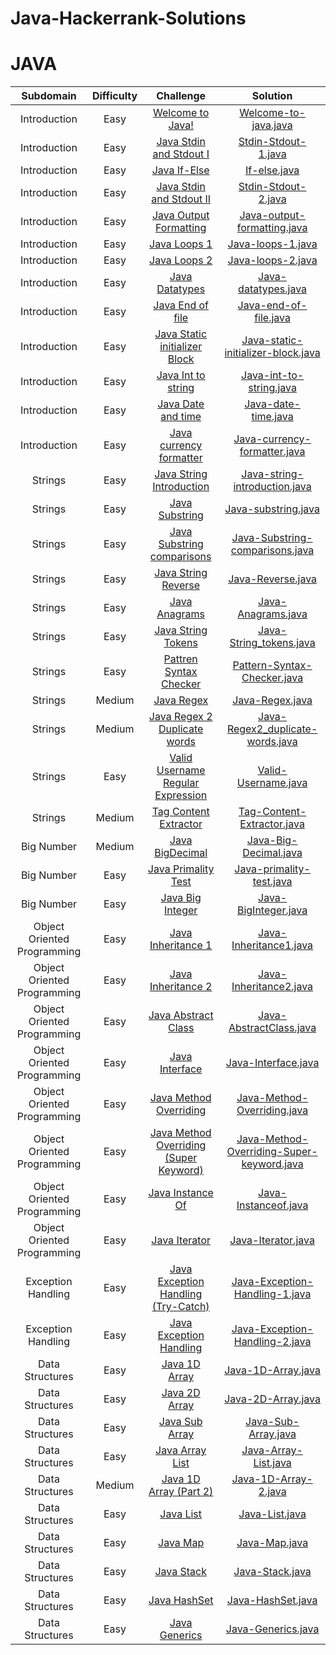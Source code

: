 # Java-Hackerrank-Solutions

# JAVA

|          Subdomain          | Difficulty |                                                           Challenge                                                            |                                                                         Solution                                                                          |
| :-------------------------: | :--------: | :----------------------------------------------------------------------------------------------------------------------------: | :-------------------------------------------------------------------------------------------------------------------------------------------------------: |
|        Introduction         |    Easy    |                       [Welcome to Java!](https://www.hackerrank.com/challenges/welcome-to-java/problem)                        |            [Welcome-to-java.java](https://github.com/Manush54/Java-Hackerrank-Solutions/blob/main/Introduction/HackerRank_Welcometojava.java)             |
|        Introduction         |    Easy    |                [Java Stdin and Stdout I](https://www.hackerrank.com/challenges/java-stdin-and-stdout-1/problem)                |             [Stdin-Stdout-1.java](https://github.com/Manush54/Java-Hackerrank-Solutions/blob/main/Introduction/HackerRank_StdInStdOut1.java)              |
|        Introduction         |    Easy    |                           [Java If-Else](https://www.hackerrank.com/challenges/java-if-else/problem)                           |                    [If-else.java](https://github.com/Manush54/Java-Hackerrank-Solutions/blob/main/Introduction/HackerRank_IfElse.java)                    |
|        Introduction         |    Easy    |                  [Java Stdin and Stdout II](https://www.hackerrank.com/challenges/java-stdin-stdout/problem)                   |             [Stdin-Stdout-2.java](https://github.com/Manush54/Java-Hackerrank-Solutions/blob/main/Introduction/HackerRank_StdInStdOut2.java)              |
|        Introduction         |    Easy    |                [Java Output Formatting ](https://www.hackerrank.com/challenges/java-output-formatting/problem)                 |         [Java-output-formatting.java](https://github.com/Manush54/Java-Hackerrank-Solutions/blob/main/Introduction/HackerRank_OutputFormat.java)          |
|        Introduction         |    Easy    |                          [Java Loops 1 ](https://www.hackerrank.com/challenges/java-loops-i/problem)                           |                 [Java-loops-1.java](https://github.com/Manush54/Java-Hackerrank-Solutions/blob/main/Introduction/HackerRank_Loops1.java)                  |
|        Introduction         |    Easy    |                       [Java Loops 2 ](https://https://www.hackerrank.com/challenges/java-loops/problem)                        |                 [Java-loops-2.java](https://github.com/Manush54/Java-Hackerrank-Solutions/blob/main/Introduction/HackerRank_Loops2.java)                  |
|        Introduction         |    Easy    |                        [Java Datatypes ](https://www.hackerrank.com/challenges/java-datatypes/problem)                         |               [Java-datatypes.java](https://github.com/Manush54/Java-Hackerrank-Solutions/blob/main/Introduction/HackerRank_DataTypes.java)               |
|        Introduction         |    Easy    |                      [Java End of file ](https://www.hackerrank.com/challenges/java-end-of-file/problem)                       |              [Java-end-of-file.java](https://github.com/Manush54/Java-Hackerrank-Solutions/blob/main/Introduction/HackerRank_EndOfFile.java)              |
|        Introduction         |    Easy    |          [Java Static initializer Block](https://www.hackerrank.com/challenges/java-static-initializer-block/problem)          |   [Java-static-initializer-block.java](https://github.com/Manush54/Java-Hackerrank-Solutions/blob/main/Introduction/HackerRank_StaticInitializer.java)    |
|        Introduction         |    Easy    |                     [Java Int to string](https://www.hackerrank.com/challenges/java-int-to-string/problem)                     |             [Java-int-to-string.java](https://github.com/Manush54/Java-Hackerrank-Solutions/blob/main/Introduction/HackerRank_IntToStr.java)              |
|        Introduction         |    Easy    |                     [Java Date and time](https://www.hackerrank.com/challenges/java-date-and-time/problem)                     |              [Java-date-time.java](https://github.com/Manush54/Java-Hackerrank-Solutions/blob/main/Introduction/HackerRank_DateAndTime.java)              |
|        Introduction         |    Easy    |                [Java currency formatter](https://www.hackerrank.com/challenges/java-currency-formatter/problem)                |      [Java-currency-formatter.java](https://github.com/Manush54/Java-Hackerrank-Solutions/blob/main/Introduction/HackerRank_CurrencyFormatter.java)       |
|           Strings           |    Easy    |              [Java String Introduction](https://www.hackerrank.com/challenges/java-strings-introduction/problem)               |       [Java-string-introduction.java](https://github.com/Manush54/Java-Hackerrank-Solutions/blob/main/Strings/HackerRank_StringsIntroduction.java)        |
|           Strings           |    Easy    |                        [Java Substring ](https://www.hackerrank.com/challenges/java-substring/problem)                         |                 [Java-substring.java](https://github.com/Manush54/Java-Hackerrank-Solutions/blob/main/Strings/HackerRank_SubString.java)                  |
|           Strings           |    Easy    |                [Java Substring comparisons](https://www.hackerrank.com/challenges/java-string-compare/problem)                 |        [Java-Substring-comparisons.java](https://github.com/Manush54/Java-Hackerrank-Solutions/blob/main/Strings/HackerRank_StringComparison.java)        |
|           Strings           |    Easy    |                    [Java String Reverse](https://www.hackerrank.com/challenges/java-string-reverse/problem)                    |                   [Java-Reverse.java](https://github.com/Manush54/Java-Hackerrank-Solutions/blob/main/Strings/HackerRank_Reverse.java)                    |
|           Strings           |    Easy    |                         [Java Anagrams ](https://www.hackerrank.com/challenges/java-anagrams/problem)                          |                  [Java-Anagrams.java](https://github.com/Manush54/Java-Hackerrank-Solutions/blob/main/Strings/HackerRank_Anagrams.java)                   |
|           Strings           |    Easy    |                     [Java String Tokens](https://www.hackerrank.com/challenges/java-string-tokens/problem)                     |              [Java-String_tokens.java](https://github.com/Manush54/Java-Hackerrank-Solutions/blob/main/Strings/HackerRank_StringToken.java)               |
|           Strings           |    Easy    |                 [Pattren Syntax Checker](https://www.hackerrank.com/challenges/pattern-syntax-checker/problem)                 |           [Pattern-Syntax-Checker.java](https://github.com/Manush54/Java-Hackerrank-Solutions/blob/main/Strings/HackerRank_SyntaxChecker.java)            |
|           Strings           |   Medium   |                             [Java Regex](https://www.hackerrank.com/challenges/java-regex/problem)                             |                [Java-Regex.java](https://github.com/Manush54/Java-Hackerrank-Solutions/blob/main/Strings/HackerRank_IPAddressPattern.java)                |
|           Strings           |   Medium   |                  [Java Regex 2 Duplicate words](https://www.hackerrank.com/challenges/duplicate-word/problem)                  |            [Java-Regex2_duplicate-words.java](https://github.com/Manush54/Java-Hackerrank-Solutions/blob/main/Strings/HackerRank_RegEx2.java)             |
|           Strings           |    Easy    |           [Valid Username Regular Expression](https://www.hackerrank.com/challenges/valid-username-checker/problem)            |               [Valid-Username.java](https://github.com/Manush54/Java-Hackerrank-Solutions/blob/main/Strings/HackerRank_UsernameRegEx.java)                |
|           Strings           |   Medium   |                 [Tag Content Extractor ](https://www.hackerrank.com/challenges/tag-content-extractor/problem)                  |         [Tag-Content-Extractor.java](https://github.com/Manush54/Java-Hackerrank-Solutions/blob/main/Strings/HackerRank_TagExtractionString.java)         |
|         Big Number          |   Medium   |                       [Java BigDecimal ](https://www.hackerrank.com/challenges/java-bigdecimal/problem)                        |             [Java-Big-Decimal.java](https://github.com/Manush54/Java-Hackerrank-Solutions/blob/main/Big%20Number/HackerRank_BigDecimal.java)              |
|         Big Number          |    Easy    |                    [Java Primality Test](https://www.hackerrank.com/challenges/java-primality-test/problem)                    |          [Java-primality-test.java](https://github.com/Manush54/Java-Hackerrank-Solutions/blob/main/Big%20Number/HackerRank_PrimalityTest.java)           |
|         Big Number          |    Easy    |                      [ Java Big Integer ](https://www.hackerrank.com/challenges/java-biginteger/problem)                       |              [Java-BigInteger.java](https://github.com/Manush54/Java-Hackerrank-Solutions/blob/main/Big%20Number/HackerRank_BigNumber.java)               |
| Object Oriented Programming |    Easy    |                     [Java Inheritance 1](https://www.hackerrank.com/challenges/java-inheritance-1/problem)                     |                      [Java-Inheritance1.java](https://github.com/Manush54/Java-Hackerrank-Solutions/blob/main/OOP/Inheritance1.java)                      |
| Object Oriented Programming |    Easy    |                     [Java Inheritance 2](https://www.hackerrank.com/challenges/java-inheritance-2/problem)                     |                      [Java-Inheritance2.java](https://github.com/Manush54/Java-Hackerrank-Solutions/blob/main/OOP/Inheritance2.java)                      |
| Object Oriented Programming |    Easy    |                    [Java Abstract Class](https://www.hackerrank.com/challenges/java-abstract-class/problem)                    |                     [Java-AbstractClass.java](https://github.com/Manush54/Java-Hackerrank-Solutions/blob/main/OOP/AbstractClass.java)                     |
| Object Oriented Programming |    Easy    |                         [Java Interface](https://www.hackerrank.com/challenges/java-interface/problem)                         |                         [Java-Interface.java](https://github.com/Manush54/Java-Hackerrank-Solutions/blob/main/OOP/Interface.java)                         |
| Object Oriented Programming |    Easy    |                 [Java Method Overriding](https://www.hackerrank.com/challenges/java-method-overriding/problem)                 |                    [Java-Method-Overriding.java](https://github.com/Manush54/Java-Hackerrank-Solutions/blob/main/OOP/Overriding.java)                     |
| Object Oriented Programming |    Easy    | [Java Method Overriding (Super Keyword)](https://www.hackerrank.com/challenges/java-method-overriding-2-super-keyword/problem) |          [Java-Method-Overriding-Super-keyword.java](https://github.com/Manush54/Java-Hackerrank-Solutions/blob/main/OOP/Overriding2Super.java)           |
| Object Oriented Programming |    Easy    |                   [Java Instance Of](https://www.hackerrank.com/challenges/java-instanceof-keyword/problem)                    |                        [Java-Instanceof.java](https://github.com/Manush54/Java-Hackerrank-Solutions/blob/main/OOP/Instanceof.java)                        |
| Object Oriented Programming |    Easy    |                          [Java Iterator](https://www.hackerrank.com/challenges/java-iterator/problem)                          |                         [Java-Iterator.java](https://github.com/Manush54/Java-Hackerrank-Solutions/blob/main/OOP/Iterator1.java)                          |
|     Exception Handling      |    Easy    |     [Java Exception Handling (Try-Catch)](https://www.hackerrank.com/challenges/java-exception-handling-try-catch/problem)     | [Java-Exception-Handling-1.java](https://github.com/Manush54/Java-Hackerrank-Solutions/blob/main/Exception%20Handling/HackerRank_ExceptionHandling1.java) |
|     Exception Handling      |    Easy    |                [Java Exception Handling](https://www.hackerrank.com/challenges/java-exception-handling/problem)                | [Java-Exception-Handling-2.java](https://github.com/Manush54/Java-Hackerrank-Solutions/blob/main/Exception%20Handling/HackerRank_ExceptionHandling2.java) |
|       Data Structures       |    Easy    |                   [Java 1D Array](https://www.hackerrank.com/challenges/java-1d-array-introduction/problem)                    |                 [Java-1D-Array.java](https://github.com/Manush54/Java-Hackerrank-Solutions/blob/main/Data%20Structures/Java1DArray.java)                  |
|       Data Structures       |    Easy    |                          [Java 2D Array](https://www.hackerrank.com/challenges/java-2d-array/problem)                          |                 [Java-2D-Array.java](https://github.com/Manush54/Java-Hackerrank-Solutions/blob/main/Data%20Structures/Java2DArray.java)                  |
|       Data Structures       |    Easy    |                     [Java Sub Array](https://www.hackerrank.com/challenges/java-negative-subarray/problem)                     |                [Java-Sub-Array.java](https://github.com/Manush54/Java-Hackerrank-Solutions/blob/main/Data%20Structures/JavaSubArray.java)                 |
|       Data Structures       |    Easy    |                        [Java Array List](https://www.hackerrank.com/challenges/java-arraylist/problem)                         |               [Java-Array-List.java](https://github.com/Manush54/Java-Hackerrank-Solutions/blob/main/Data%20Structures/JavaArrayList.java)                |
|       Data Structures       |   Medium   |                     [Java 1D Array (Part 2)](https://www.hackerrank.com/challenges/java-1d-array/problem)                      |                [Java-1D-Array-2.java](https://github.com/Manush54/Java-Hackerrank-Solutions/blob/main/Data%20Structures/Java1DArray2.java)                |
|       Data Structures       |    Easy    |                              [Java List](https://www.hackerrank.com/challenges/java-list/problem)                              |                     [Java-List.java](https://github.com/Manush54/Java-Hackerrank-Solutions/blob/main/Data%20Structures/JavaList.java)                     |
|       Data Structures       |    Easy    |                              [Java Map](https://www.hackerrank.com/challenges/phone-book/problem)                              |                      [Java-Map.java](https://github.com/Manush54/Java-Hackerrank-Solutions/blob/main/Data%20Structures/JavaMap.java)                      |
|       Data Structures       |    Easy    |                             [Java Stack](https://www.hackerrank.com/challenges/java-stack/problem)                             |                      [Java-Stack.java](https://github.com/Manush54/Java-Hackerrank-Solutions/blob/main/Data%20Structures/Stack.java)                      |
|       Data Structures       |    Easy    |                           [Java HashSet](https://www.hackerrank.com/challenges/java-hashset/problem)                           |                  [Java-HashSet.java](https://github.com/Manush54/Java-Hackerrank-Solutions/blob/main/Data%20Structures/JavaHashMap.java)                  |
|       Data Structures       |    Easy    |                          [Java Generics](https://www.hackerrank.com/challenges/java-generics/problem)                          |                 [Java-Generics.java](https://github.com/Manush54/Java-Hackerrank-Solutions/blob/main/Data%20Structures/JavaGenerics.java)                 |
